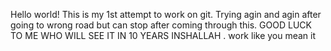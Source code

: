 Hello world!
This is my 1st attempt to work on git.
Trying agin and agin after going to wrong road but can stop after coming through this.
GOOD LUCK TO ME WHO WILL SEE IT IN 10 YEARS INSHALLAH .
work like you mean it
